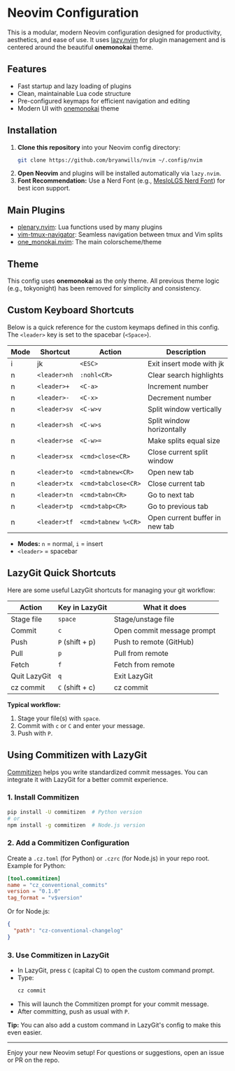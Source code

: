 # Neovim Configuration

This is a modular, modern Neovim configuration designed for productivity, aesthetics, and ease of use. It uses [lazy.nvim](https://github.com/folke/lazy.nvim) for plugin management and is centered around the beautiful **onemonokai** theme.

## Features

- Fast startup and lazy loading of plugins
- Clean, maintainable Lua code structure
- Pre-configured keymaps for efficient navigation and editing
- Modern UI with [onemonokai](https://github.com/bryanwills/one_monokai.nvim) theme

## Installation

1. **Clone this repository** into your Neovim config directory:
   ```sh
   git clone https://github.com/bryanwills/nvim ~/.config/nvim
   ```
2. **Open Neovim** and plugins will be installed automatically via `lazy.nvim`.
3. **Font Recommendation:** Use a Nerd Font (e.g., [MesloLGS Nerd Font](https://www.nerdfonts.com/)) for best icon support.

## Main Plugins

- [plenary.nvim](https://github.com/nvim-lua/plenary.nvim): Lua functions used by many plugins
- [vim-tmux-navigator](https://github.com/christoomey/vim-tmux-navigator): Seamless navigation between tmux and Vim splits
- [one_monokai.nvim](https://github.com/bryanwills/one_monokai.nvim): The main colorscheme/theme

## Theme

This config uses **onemonokai** as the only theme. All previous theme logic (e.g., tokyonight) has been removed for simplicity and consistency.

## Custom Keyboard Shortcuts

Below is a quick reference for the custom keymaps defined in this config. The `<leader>` key is set to the spacebar (`<Space>`).

| Mode | Shortcut     | Action              | Description                    |
| ---- | ------------ | ------------------- | ------------------------------ |
| i    | jk           | `<ESC>`             | Exit insert mode with jk       |
| n    | `<leader>nh` | `:nohl<CR>`         | Clear search highlights        |
| n    | `<leader>+`  | `<C-a>`             | Increment number               |
| n    | `<leader>-`  | `<C-x>`             | Decrement number               |
| n    | `<leader>sv` | `<C-w>v`            | Split window vertically        |
| n    | `<leader>sh` | `<C-w>s`            | Split window horizontally      |
| n    | `<leader>se` | `<C-w>=`            | Make splits equal size         |
| n    | `<leader>sx` | `<cmd>close<CR>`    | Close current split window     |
| n    | `<leader>to` | `<cmd>tabnew<CR>`   | Open new tab                   |
| n    | `<leader>tx` | `<cmd>tabclose<CR>` | Close current tab              |
| n    | `<leader>tn` | `<cmd>tabn<CR>`     | Go to next tab                 |
| n    | `<leader>tp` | `<cmd>tabp<CR>`     | Go to previous tab             |
| n    | `<leader>tf` | `<cmd>tabnew %<CR>` | Open current buffer in new tab |

- **Modes:** `n` = normal, `i` = insert
- `<leader>` = spacebar

## LazyGit Quick Shortcuts

Here are some useful LazyGit shortcuts for managing your git workflow:

| Action       | Key in LazyGit  | What it does               |
| ------------ | --------------- | -------------------------- |
| Stage file   | `space`         | Stage/unstage file         |
| Commit       | `c`             | Open commit message prompt |
| Push         | `P` (shift + p) | Push to remote (GitHub)    |
| Pull         | `p`             | Pull from remote           |
| Fetch        | `f`             | Fetch from remote          |
| Quit LazyGit | `q`             | Exit LazyGit               |
| cz commit    | `C` (shift + c) | cz commit                  |

**Typical workflow:**

1. Stage your file(s) with `space`.
2. Commit with `c` or `C` and enter your message.
3. Push with `P`.

## Using Commitizen with LazyGit

[Commitizen](https://commitizen-tools.github.io/commitizen/) helps you write standardized commit messages. You can integrate it with LazyGit for a better commit experience.

### 1. Install Commitizen

```sh
pip install -U commitizen  # Python version
# or
npm install -g commitizen  # Node.js version
```

### 2. Add a Commitizen Configuration

Create a `.cz.toml` (for Python) or `.czrc` (for Node.js) in your repo root. Example for Python:

```toml
[tool.commitizen]
name = "cz_conventional_commits"
version = "0.1.0"
tag_format = "v$version"
```

Or for Node.js:

```json
{
  "path": "cz-conventional-changelog"
}
```

### 3. Use Commitizen in LazyGit

- In LazyGit, press `C` (capital C) to open the custom command prompt.
- Type:
  ```sh
  cz commit
  ```
- This will launch the Commitizen prompt for your commit message.
- After committing, push as usual with `P`.

**Tip:** You can also add a custom command in LazyGit's config to make this even easier.

---

Enjoy your new Neovim setup! For questions or suggestions, open an issue or PR on the repo.
